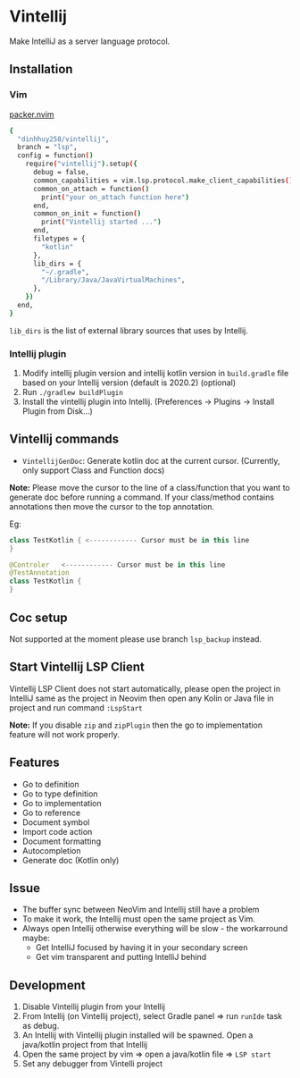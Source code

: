 # Vintellij
Make IntelliJ as a server language protocol.

## Installation

### Vim

[packer.nvim](https://github.com/wbthomason/packer.nvim)

```sh
{
  "dinhhuy258/vintellij",
  branch = "lsp",
  config = function()
    require("vintellij").setup({
      debug = false,
      common_capabilities = vim.lsp.protocol.make_client_capabilities(),
      common_on_attach = function() 
        print("your on_attach function here")
      end,
      common_on_init = function()
        print("Vintellij started ...")
      end,
      filetypes = {
        "kotlin"
      },
      lib_dirs = {
        "~/.gradle",
        "/Library/Java/JavaVirtualMachines",
      },
    })
  end,
}
```
`lib_dirs` is the list of external library sources that uses by Intellij.

### Intellij plugin

1. Modify intellij plugin version and intellij kotlin version in `build.gradle` file based on your Intellij version (default is 2020.2) (optional)
2. Run `./gradlew buildPlugin`
3. Install the vintellij plugin into Intellij. (Preferences -> Plugins -> Install Plugin from Disk...)

## Vintellij commands

- `VintellijGenDoc`: Generate kotlin doc at the current cursor. (Currently, only support Class and Function docs)

**Note:** Please move the cursor to the line of a class/function that you want to generate doc before running a command.
If your class/method contains annotations then move the cursor to the top annotation.

Eg:

```kotlin
class TestKotlin { <------------ Cursor must be in this line
}
```

```kotlin
@Controler   <------------ Cursor must be in this line
@TestAnnotation
class TestKotlin {
}
```

## Coc setup

Not supported at the moment please use branch `lsp_backup` instead.

## Start Vintellij LSP Client

Vintellij LSP Client does not start automatically, please open the project in IntelliJ same as the project in Neovim then open any Kolin or Java file in project and run command `:LspStart`

**Note:** If you disable `zip` and `zipPlugin` then the go to implementation feature will not work properly.

## Features

- Go to definition
- Go to type definition
- Go to implementation
- Go to reference
- Document symbol
- Import code action
- Document formatting
- Autocompletion
- Generate doc (Kotlin only)

## Issue

- The buffer sync between NeoVim and Intellij still have a problem
- To make it work, the Intellij must open the same project as Vim.
- Always open Intellij otherwise everything will be slow - the workarround maybe:
  - Get IntelliJ focused by having it in your secondary screen
  - Get vim transparent and putting IntelliJ behind

## Development

1. Disable Vintellij plugin from your Intellij
2. From Intellij (on Vintellij project), select Gradle panel => run `runIde` task as debug.
3. An Intellij with Vintellij plugin installed will be spawned. Open a java/kotlin project from that Intellij
4. Open the same project by vim => open a java/kotlin file => `LSP start`
5. Set any debugger from Vintelli project

